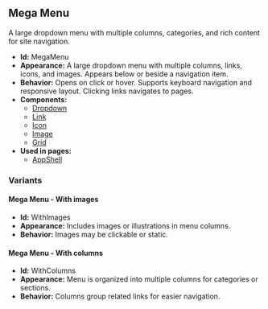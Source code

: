 ## Mega Menu
A large dropdown menu with multiple columns, categories, and rich content for site navigation.
- **Id:** MegaMenu
- **Appearance:** A large dropdown menu with multiple columns, links, icons, and images. Appears below or beside a navigation item.
- **Behavior:** Opens on click or hover. Supports keyboard navigation and responsive layout. Clicking links navigates to pages.
- **Components:**
  - [Dropdown](components.md#dropdown)
  - [Link](components.md#link)
  - [Icon](components.md#icon)
  - [Image](components.md#image)
  - [Grid](components.md#grid)
- **Used in pages:**
  - [AppShell](pages.md#app-shell)
### Variants
#### Mega Menu - **With images**
- **Id:** WithImages
- **Appearance:** Includes images or illustrations in menu columns.
- **Behavior:** Images may be clickable or static.
#### Mega Menu - **With columns**
- **Id:** WithColumns
- **Appearance:** Menu is organized into multiple columns for categories or sections.
- **Behavior:** Columns group related links for easier navigation.
